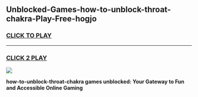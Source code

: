 
## Unblocked-Games-how-to-unblock-throat-chakra-Play-Free-hogjo
<h3>
<a href="https://premium76.site?title=how-to-unblock-throat-chakra&ref=20M">CLICK TO PLAY</a></h3>
<hr>

<h3>
<a href="https://premium76.site?title=how-to-unblock-throat-chakra&ref=20M">CLICK 2 PLAY</a>
  
</h3>

<a href="https://premium76.site?title=how-to-unblock-throat-chakra&ref=19M"><img src="https://clearcache.store/games.png"></a>


**how-to-unblock-throat-chakra games unblocked: Your Gateway to Fun and Accessible Online Gaming**
